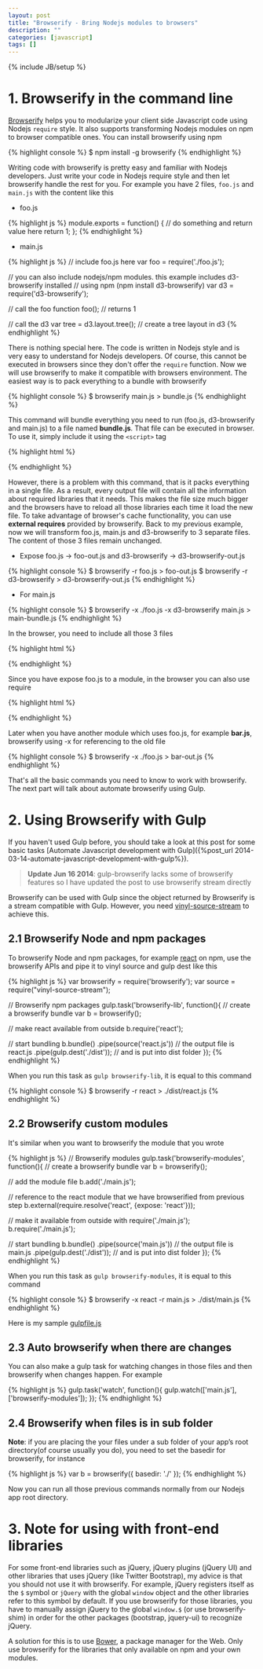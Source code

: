 ```yaml
---
layout: post
title: "Browserify - Bring Nodejs modules to browsers"
description: ""
categories: [javascript]
tags: []
---
```

{% include JB/setup %}

# 1. Browserify in the command line

[Browserify](http://browserify.org/) helps you to modularize your client side
Javascript code using Nodejs `require` style. It also supports transforming
Nodejs modules on npm to browser compatible ones. You can install browserify
using npm

{% highlight console %}
$ npm install -g browserify
{% endhighlight %}

Writing code with browserify is pretty easy and familiar with Nodejs developers.
Just write your code in Nodejs require style and then let browserify handle the
rest for you. For example you have 2 files, `foo.js` and `main.js` with the
content like this

- foo.js

{% highlight js %}
module.exports = function() {
    // do something and return value here
    return 1;
};
{% endhighlight %}

- main.js

{% highlight js %}
// include foo.js here
var foo = require('./foo.js');

// you can also include nodejs/npm modules. this example includes d3-browserify installed
// using npm (npm install d3-browserify)
var d3 = require('d3-browserify');

// call the foo function
foo();  // returns 1

// call the d3
var tree = d3.layout.tree(); // create a tree layout in d3
{% endhighlight %}

<!-- more -->

There is nothing special here. The code is written in Nodejs style and is very
easy to understand for Nodejs developers. Of course, this cannot be executed in
browsers since they don't offer the `require` function. Now we will use
browserify to make it compatible with browsers environment. The easiest way is
to pack everything to a bundle with browserify

{% highlight console %}
$ browserify main.js > bundle.js
{% endhighlight %}

This command will bundle everything you need to run (foo.js, d3-browserify and main.js) to a
file named **bundle.js**. That file can be executed in browser. To use it,
simply include it using the `<script>` tag

{% highlight html %}
<script src="bundle.js"></script>
{% endhighlight %}

However, there is a problem with this command, that is it packs everything in a
single file. As a result, every output file will contain all the information
about required libraries that it needs. This makes the file size much bigger and
the browsers have to reload all those libraries each time it load the new file.
To take advantage of browser's cache functionality, you can use
**external requires** provided by browserify. Back to my previous example, now
we will transform foo.js, main.js and d3-browserify to 3 separate files. The
content of those 3 files remain unchanged.

- Expose foo.js -> foo-out.js and d3-browserify -> d3-browserify-out.js

{% highlight console %}
$ browserify -r foo.js > foo-out.js
$ browserify -r d3-browserify > d3-browserify-out.js
{% endhighlight %}

- For main.js

{% highlight console %}
$ browserify -x ./foo.js -x d3-browserify main.js > main-bundle.js
{% endhighlight %}

In the browser, you need to include all those 3 files

{% highlight html %}
<script src="foo-out.js"></script>
<script src="d3-browserify-out.js"></script>
<script src="main-bundle.js"></script>
{% endhighlight %}

Since you have expose foo.js to a module, in the browser you can also use
require

{% highlight html %}
<script language="javascript">
    var foo = require('./foo.js');
</script>
{% endhighlight %}

Later when you have another module which uses foo.js, for example **bar.js**,
browserify using -x for referencing to the old file

{% highlight console %}
$ browserify -x ./foo.js > bar-out.js
{% endhighlight %}

That's all the basic commands you need to know to work with browserify. The next
part will talk about automate browserify using Gulp.

# 2. Using Browserify with Gulp

If you haven't used Gulp before, you should take a look at this post for some
basic tasks
[Automate Javascript development with Gulp]({%post_url 2014-03-14-automate-javascript-development-with-gulp%}).

> **Update Jun 16 2014**: gulp-browserify lacks some of browserify features so I
> have updated the post to use browserify stream directly

Browserify can be used with Gulp since the object returned by Browserify is a
stream compatible with Gulp. However, you need
[vinyl-source-stream](https://www.npmjs.org/package/vinyl-source-stream) to
achieve this.

## 2.1 Browserify Node and npm packages

To browserify Node and npm packages, for example
[react](https://www.npmjs.org/package/react) on npm, use the browserify
APIs and pipe it to vinyl source and gulp dest like this

{% highlight js %}
var browserify = require('browserify');
var source = require("vinyl-source-stream");

// Browserify npm packages
gulp.task('browserify-lib', function(){
  // create a browserify bundle
  var b = browserify();

  // make react available from outside
  b.require('react');

  // start bundling
  b.bundle()
    .pipe(source('react.js'))   // the output file is react.js
    .pipe(gulp.dest('./dist')); // and is put into dist folder
});
{% endhighlight %}

When you run this task as `gulp browserify-lib`, it is equal to this command

{% highlight console %}
$ browserify -r react > ./dist/react.js
{% endhighlight %}

## 2.2 Browserify custom modules

It's similar when you want to browserify the module that you wrote

{% highlight js %}
// Browserify modules
gulp.task('browserify-modules', function(){
  // create a browserify bundle
  var b = browserify();

  // add the module file
  b.add('./main.js');

  // reference to the react module that we have browserified from previous step
  b.external(require.resolve('react', {expose: 'react'}));

  // make it available from outside with require('./main.js');
  b.require('./main.js');

  // start bundling
  b.bundle()
    .pipe(source('main.js'))    // the output file is main.js
    .pipe(gulp.dest('./dist')); // and is put into dist folder
});
{% endhighlight %}

When you run this task as `gulp browserify-modules`, it is equal to this command

{% highlight console %}
$ browserify -x react -r main.js > ./dist/main.js
{% endhighlight %}

Here is my sample
[gulpfile.js](/files/2014-03-20-browserify-bring-nodejs-modules-to-browser/paste.html)

## 2.3 Auto browserify when there are changes

You can also make a gulp task for watching changes in those files and then
browserify when changes happen. For example

{% highlight js %}
gulp.task('watch', function(){
  gulp.watch(['main.js'], ['browserify-modules']);
});
{% endhighlight %}

## 2.4 Browserify when files is in sub folder

**Note**: if you are placing the your files under a sub folder of your app’s
root directory(of course usually you do), you need to set the basedir for
browserify, for instance

{% highlight js %}
var b = browserify({
  basedir: './'
});
{% endhighlight %}

Now you can run all those previous commands normally from our Nodejs app root directory.

# 3. Note for using with front-end libraries

For some front-end libraries such as jQuery, jQuery plugins (jQuery UI) and other
libraries that uses jQuery (like Twitter Bootstrap), my advice is that you
should not use it with browserify. For example, jQuery registers itself as the
`$` symbol or `jQuery` with the global `window` object and the other libraries
refer to this symbol by default. If you use browserify for those libraries, you
have to manually assign jQuery to the global `window.$` (or use browserify-shim)
in order for the other packages (bootstrap, jquery-ui) to recognize jQuery.

A solution for this is to use [Bower](http://bower.io/), a package manager for
the Web. Only use browserify for the libraries that only available on npm and
your own modules.
